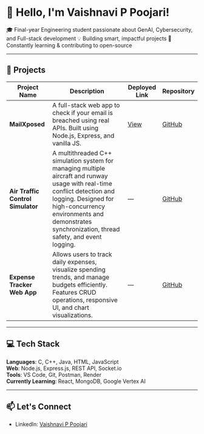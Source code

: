 # 👋 Hello, I'm Vaishnavi P Poojari!

🎓 Final-year Engineering student passionate about GenAI, Cybersecurity, and Full-stack development
💡 Building smart, impactful projects
🚀 Constantly learning & contributing to open-source

---

## 📁 Projects

| Project Name | Description | Deployed Link | Repository |
| ------------ | ----------- | ------------- | ---------- |
| **MailXposed** | A full-stack web app to check if your email is breached using real APIs. Built using Node.js, Express, and vanilla JS. | [View](https://mailxposed.onrender.com) | [GitHub](https://github.com/Vaishnaviii-23/MailXposed) |
| **Air Traffic Control Simulator** | A multithreaded C++ simulation system for managing multiple aircraft and runway usage with real-time conflict detection and logging. Designed for high-concurrency environments and demonstrates synchronization, thread safety, and event logging. | — | [GitHub](https://github.com/Vaishnaviii-23/AirTrafficSimulator) |
| **Expense Tracker Web App** |  Allows users to track daily expenses, visualize spending trends, and manage budgets efficiently. Features CRUD operations, responsive UI, and chart visualizations. | — | [GitHub](https://github.com/Vaishnaviii-23/ExpenseTracker) |

---

## 💻 Tech Stack

**Languages**: C, C++, Java, HTML, JavaScript  
**Web**: Node.js, Express.js, REST API, Socket.io  
**Tools**: VS Code, Git, Postman, Render  
**Currently Learning**: React, MongoDB, Google Vertex AI  

---

## 📫 Let's Connect

- LinkedIn: [Vaishnavi P Poojari](https://www.linkedin.com/in/vaishnavi-p-poojari)
